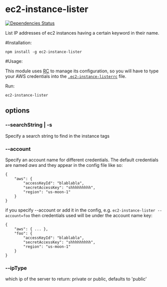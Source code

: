 ec2-instance-lister
=================
[![Dependencies Status](https://david-dm.org/aviramst/ec2-instance-lister.png)](https://david-dm.org/aviramst/ec2-instance-lister)

List IP addresses of ec2 instances having a certain keyword in their name.

#Installation:
```
npm install -g ec2-instance-lister
```

#Usage:


This module uses [RC](https://www.npmjs.org/package/rc) to manage its configuration, so you will have to type your AWS credentials into the [```.ec2-instance-listerrc```](example/.ec2-instance-listerrc) file.

Run:

```
ec2-instance-lister
```

## options

### --searchString | -s
Specify a search string to find in the instance tags

### --account
Specify an account name for different credentials.
The default credentials are named _aws_ and they appear in the config file like so:

```
{
    "aws": {
        "accessKeyId": "blablabla",
        "secretAccessKey": "shhhhhhhhh",
        "region": "us-moon-1"
    }
}
```

if you specify --account or add it in the config, e.g. ```ec2-instance-lister --account=foo``` then credentials used will be under the account name key:

```
{
    "aws": { ... },
    "foo": {
        "accessKeyId": "blablabla",
        "secretAccessKey": "shhhhhhhhh",
        "region": "us-moon-1"  
    }
}
```

### --ipType
which ip of the server to return: private or public, defaults to 'public'

